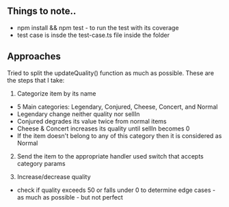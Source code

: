 ## Things to note..

- npm install && npm test - to run the test with its coverage
- test case is insde the test-case.ts file inside the folder

## Approaches

Tried to split the updateQuality() function as much as possible.
These are the steps that I take:

1. Categorize item by its name

- 5 Main categories: Legendary, Conjured, Cheese, Concert, and Normal
- Legendary change neither quality nor sellIn
- Conjured degrades its value twice from normal items
- Cheese & Concert increases its quality until sellIn becomes 0
- If the item doesn't belong to any of this category then it is considered as Normal

2. Send the item to the appropriate handler used switch that accepts category params

3. Increase/decrease quality

- check if quality exceeds 50 or falls under 0 to determine edge cases - as much as possible - but not perfect
